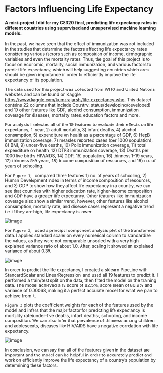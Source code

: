 # Factors Influencing Life Expectancy
#### A mini-project I did for my CS320 final, predicting life expectancy rates in different countries using supervised and unsupervised machine learning models.


In the past, we have seen that the effect of immunization was not included in the 
studies that determine the factors affecting life expectancy rates considering various 
factors such as composition of income, demographic variables and even the mortality 
rates. Thus, the goal of this project is to focus on economic, mortality, social 
immunization, and various factors to predict life expectancy, which will help suggesting 
countries which area should be given importance in order to efficiently improve the life 
expectancy of its population.

   The data used for this project was collected from WHO and United Nations 
websites and can be found on Kaggle: https://www.kaggle.com/kumarajarshi/life-expectancy-who. 
This dataset contains 22 columns that include Country, status(developing/developed) and 19 
other features like GDP, alcohol consumption, immunization coverage for diseases, mortality rates, 
education factors and more.

   For analysis I selected all of the 19 features to evaluate their effects on life 
expectancy, 1) year, 2) adult mortality, 3) infant deaths, 4) alcohol consumption, 5)
expenditure on health as a percentage of GDP, 6) HepB immunization coverage, 7) 
measles reported cases (per 1000 population), 8) BMI, 9) under-five deaths, 10) Polio 
immunization coverage, 11) total expenditure on health, 12) DTP3 immunization 
coverage, 13) Deaths per 1000 live births HIV/AIDS, 14) GDP, 15) population, 16) 
thinness 1-19 years, 17) thinness 5-9 years, 18) income composition of resources, and 
19) no. of years of schooling.


   For `Figure 1`, I compared three features 1) no. of years of schooling, 2) Human 
Development Index in terms of income composition of resources, and 3) GDP to show 
how they affect life expectancy in a country, we can see that countries with higher 
education rate, higher-income composition and GDP have a greater life expectancy.
Other features like immunization coverage also show a similar trend, however, other 
features like alcohol consumption, mortality rate, and disease cases represent a 
negative trend i.e. if they are high, life expectancy is lower.

   ![image](https://user-images.githubusercontent.com/58954869/117998040-25a98b80-b361-11eb-8257-7efd3239e7ea.png)

   For `Figure 2`, I used a principal component analysis plot of the transformed data. I 
applied standard scaler on every numerical column to standardize the values, as they 
were not comparable unscaled with a very high explained variance ratio of about 1.0. 
After, scaling it showed an explained variance of about 0.39.

   ![image](https://user-images.githubusercontent.com/58954869/117998143-3ce87900-b361-11eb-99eb-f08f36a22fc1.png)

   In order to predict the life expectancy, I created a sklearn PipeLine with StandardScalar and LinearRegression, and used all 19 features to predict it. I performed a train/test split on the data, then fitted the model on the training data. The model achieved a r2 score of 82.5%, score mean of 80.9% and variance of 0.00068, making it a perfect accurate model for what we plan to achieve from it. 
   
   `Figure 3` plots the coefficient weights for each of the features used by the model and infers that the major factor for predicting life expectancy is mortality rate(under-five deaths, infant deaths), schooling, and income composition. We can also infer that prevalence of thinness among children and adolescents, diseases like HIV/AIDS have a negative correlation with life expectancy.

   ![image](https://user-images.githubusercontent.com/58954869/117998315-67d2cd00-b361-11eb-98d3-b022ddcb29a6.png)

In conclusion, we can say that all of the features given in the dataset are important and the model can be helpful in order to accurately predict and work on efficiently improve the life expectancy of a country’s population by determining these factors.


